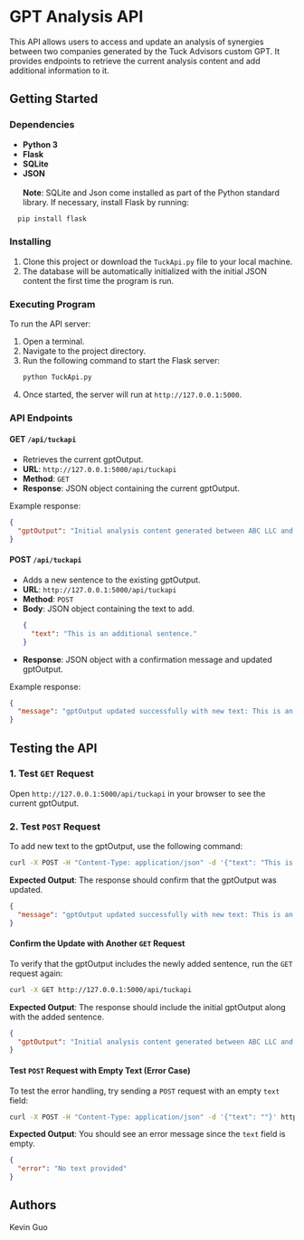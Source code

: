 # GPT Analysis API

This API allows users to access and update an analysis of synergies between two companies generated by the Tuck Advisors custom GPT. It provides endpoints to retrieve the current analysis content and add additional information to it.

## Getting Started

### Dependencies
* **Python 3**
* **Flask** 
* **SQLite**
* **JSON** \
\
**Note**: SQLite and Json come installed as part of the Python standard library. If necessary, install Flask by running:

```bash
  pip install flask
  ```

### Installing
1. Clone this project or download the `TuckApi.py` file to your local machine.
2. The database will be automatically initialized with the initial JSON content the first time the program is run.

### Executing Program
To run the API server:

1. Open a terminal.
2. Navigate to the project directory.
3. Run the following command to start the Flask server:
   ```bash
   python TuckApi.py
   ```
4. Once started, the server will run at `http://127.0.0.1:5000`.

### API Endpoints

#### GET `/api/tuckapi`

* Retrieves the current gptOutput.
* **URL**: `http://127.0.0.1:5000/api/tuckapi`
* **Method**: `GET`
* **Response**: JSON object containing the current gptOutput.

Example response:
```json
{
  "gptOutput": "Initial analysis content generated between ABC LLC and Preppy LLC..."
}
```

#### POST `/api/tuckapi`

* Adds a new sentence to the existing gptOutput.
* **URL**: `http://127.0.0.1:5000/api/tuckapi`
* **Method**: `POST`
* **Body**: JSON object containing the text to add.
  ```json
  {
    "text": "This is an additional sentence."
  }
  ```
* **Response**: JSON object with a confirmation message and updated gptOutput.

Example response:
```json
{
  "message": "gptOutput updated successfully with new text: This is an additional sentence."
}
```

## Testing the API

### 1. Test `GET` Request

Open `http://127.0.0.1:5000/api/tuckapi` in your browser to see the current gptOutput.

### 2. Test `POST` Request

To add new text to the gptOutput, use the following command:

```bash
curl -X POST -H "Content-Type: application/json" -d '{"text": "This is an additional sentence added for testing."}' http://127.0.0.1:5000/api/tuckapi
```

**Expected Output**:
The response should confirm that the gptOutput was updated.

```json
{
  "message": "gptOutput updated successfully with new text: This is an additional sentence added for testing."
}
```

#### Confirm the Update with Another `GET` Request

To verify that the gptOutput includes the newly added sentence, run the `GET` request again:

```bash
curl -X GET http://127.0.0.1:5000/api/tuckapi
```

**Expected Output**:
The response should include the initial gptOutput along with the added sentence.

```json
{
  "gptOutput": "Initial analysis content generated between ABC LLC and Preppy LLC... This is an additional sentence added for testing."
}
```

#### Test `POST` Request with Empty Text (Error Case)

To test the error handling, try sending a `POST` request with an empty `text` field:

```bash
curl -X POST -H "Content-Type: application/json" -d '{"text": ""}' http://127.0.0.1:5000/api/tuckapi
```

**Expected Output**:
You should see an error message since the `text` field is empty.

```json
{
  "error": "No text provided"
}
```

## Authors

Kevin Guo
